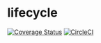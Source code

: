 # lifecycle

[![Coverage Status](https://coveralls.io/repos/github/zvelo/lifecycle/badge.svg?t=BrJaSB)](https://coveralls.io/github/zvelo/lifecycle) [![CircleCI](https://circleci.com/gh/zvelo/lifecycle.svg?style=svg&circle-token=abbf974ffd8e51d48953997d332732a2c27975b4)](https://circleci.com/gh/zvelo/lifecycle)
